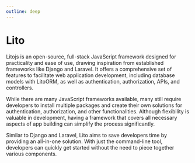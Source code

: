 ```yaml
---
outline: deep
---
```


# Lito

Litojs is an open-source, full-stack JavaScript framework designed for practicality and ease of use, drawing inspiration from established frameworks like Django and Laravel. It offers a comprehensive set of features to facilitate web application development, including database models with LitoORM, as well as authentication, authorization, APIs, and controllers.

While there are many JavaScript frameworks available, many still require developers to install multiple packages and create their own solutions for authentication, authorization, and other functionalities. Although flexibility is valuable in development, having a framework that covers all necessary aspects of app building can simplify the process significantly.

Similar to Django and Laravel, Lito aims to save developers time by providing an all-in-one solution. With just the command-line tool, developers can quickly get started without the need to piece together various components.
